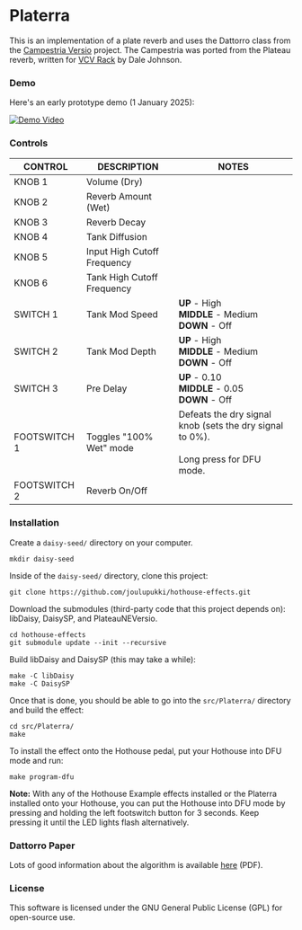 # Platerra

This is an implementation of a plate reverb and uses the Dattorro class from the [Campestria Versio](https://github.com/digitalartifactmusic/PlateauNEVersio) project. The Campestria was ported from the Plateau reverb, written for [VCV Rack](https://github.com/ValleyAudio/ValleyRackFree/tree/main/src/Plateau) by Dale Johnson.

### Demo

Here's an early prototype demo (1 January 2025):

[![Demo Video](https://img.youtube.com/vi/_LNq0G4vxGM/0.jpg)](https://youtu.be/_LNq0G4vxGM)

### Controls

| CONTROL | DESCRIPTION | NOTES |
|-|-|-|
| KNOB 1 | Volume (Dry) |  |
| KNOB 2 | Reverb Amount (Wet) |  |
| KNOB 3 | Reverb Decay |  |
| KNOB 4 | Tank Diffusion |  |
| KNOB 5 | Input High Cutoff Frequency |  |
| KNOB 6 | Tank High Cutoff Frequency |  |
| SWITCH 1 | Tank Mod Speed | **UP** - High<br/>**MIDDLE** - Medium<br/>**DOWN** - Off |
| SWITCH 2 | Tank Mod Depth | **UP** - High<br/>**MIDDLE** - Medium<br/>**DOWN** - Off |
| SWITCH 3 | Pre Delay | **UP** - 0.10<br/>**MIDDLE** - 0.05<br/>**DOWN** - Off |
| FOOTSWITCH 1 | Toggles "100% Wet" mode | Defeats the dry signal knob (sets the dry signal to 0%).<br/><br/>Long press for DFU mode. |
| FOOTSWITCH 2 | Reverb On/Off |  |

### Installation

Create a `daisy-seed/` directory on your computer.
```
mkdir daisy-seed
```

Inside of the `daisy-seed/` directory, clone this project:
```
git clone https://github.com/joulupukki/hothouse-effects.git
```

Download the submodules (third-party code that this project depends on): libDaisy, DaisySP, and PlateauNEVersio.
```
cd hothouse-effects
git submodule update --init --recursive
```

Build libDaisy and DaisySP (this may take a while):
```
make -C libDaisy
make -C DaisySP
```

Once that is done, you should be able to go into the `src/Platerra/` directory and build the effect:
```
cd src/Platerra/
make
```

To install the effect onto the Hothouse pedal, put your Hothouse into DFU mode and run:
```
make program-dfu
```

**Note:** With any of the Hothouse Example effects installed or the Platerra installed onto your Hothouse, you can put the Hothouse into DFU mode by pressing and holding the left footswitch button for 3 seconds. Keep pressing it until the LED lights flash alternatively.

### Dattorro Paper

Lots of good information about the algorithm is available [here](https://ccrma.stanford.edu/~dattorro/EffectDesignPart1.pdf) (PDF).

### License

This software is licensed under the GNU General Public License (GPL) for open-source use.
